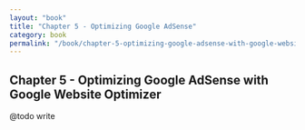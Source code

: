 ```yaml
---
layout: "book"
title: "Chapter 5 - Optimizing Google AdSense"
category: book
permalink: "/book/chapter-5-optimizing-google-adsense-with-google-website-optimizer.html"
---
```

## Chapter 5 - Optimizing Google AdSense with Google Website Optimizer

@todo write
